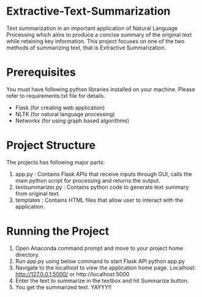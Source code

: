 # Extractive-Text-Summarization

Text summarization in an important application of Natural Language Processing which aims to produce a concise summary of the original text while retaining key information. This project focuses on one of the two methods of summarizing text, that is Extractive Summarization.

# Prerequisites
You must have following python libraries installed on your machine. Please refer to requirements.txt file for details.
- Flask (for creating web application)
- NLTK (for natural language processing)
- Networkx (for using graph based algorithms)

# Project Structure
The projects has following major parts:
1. app.py : Contains Flask APIs that receive inputs through GUI, calls the main python script for processing and returns the output.
2. textsummarizer.py : Contains python code to generate text summary from original text.
3. templates : Contains HTML files that allow user to interact with the application.

# Running the Project
1. Open Anaconda command prompt and move to your project home directory.
2. Run app.py using below command to start Flask API
python app.py
3. Navigate to the localhost to view the application home page. Localhost:  http://127.0.0.1:5000/ or http://localhost:5000
4. Enter the text to summarize in the textbox and hit Summarize button.
5. You get the summarized text. YAYYY!!
